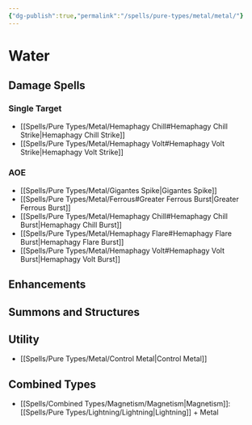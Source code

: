 ```yaml
---
{"dg-publish":true,"permalink":"/spells/pure-types/metal/metal/"}
---
```


# Water
## Damage Spells

### Single Target
- [[Spells/Pure Types/Metal/Hemaphagy Chill#Hemaphagy Chill Strike\|Hemaphagy Chill Strike]]
- [[Spells/Pure Types/Metal/Hemaphagy Volt#Hemaphagy Volt Strike\|Hemaphagy Volt Strike]]
### AOE
- [[Spells/Pure Types/Metal/Gigantes Spike\|Gigantes Spike]]
- [[Spells/Pure Types/Metal/Ferrous#Greater Ferrous Burst\|Greater Ferrous Burst]]
- [[Spells/Pure Types/Metal/Hemaphagy Chill#Hemaphagy Chill Burst\|Hemaphagy Chill Burst]]
- [[Spells/Pure Types/Metal/Hemaphagy Flare#Hemaphagy Flare Burst\|Hemaphagy Flare Burst]]
- [[Spells/Pure Types/Metal/Hemaphagy Volt#Hemaphagy Volt Burst\|Hemaphagy Volt Burst]]
## Enhancements

## Summons and Structures

## Utility
- [[Spells/Pure Types/Metal/Control Metal\|Control Metal]]
## Combined Types
- [[Spells/Combined Types/Magnetism/Magnetism\|Magnetism]]: [[Spells/Pure Types/Lightning/Lightning\|Lightning]] + Metal